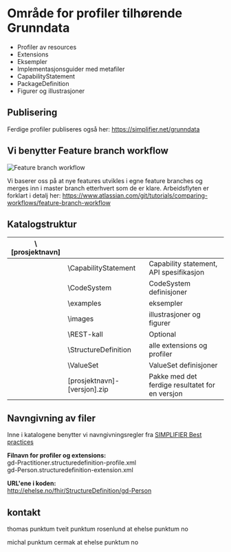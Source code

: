 # Område for profiler tilhørende Grunndata
- Profiler av resources
- Extensions
- Eksempler
- Implementasjonsguider med metafiler
- CapabilityStatement
- PackageDefinition
- Figurer og illustrasjoner

## Publisering
Ferdige profiler publiseres også her: 
https://simplifier.net/grunndata

## Vi benytter Feature branch workflow
![Feature branch workflow](https://git.sarepta.ehelse.no/utvikling/FHIR/raw/92dff80b4b825be384908a90a3abfa7d6a8d6a46/Feature-branch-workflow.JPG)

Vi baserer oss på at nye features utvikles i egne feature branches og merges inn i master branch etterhvert som de er klare. Arbeidsflyten er forklart i detalj her:
https://www.atlassian.com/git/tutorials/comparing-workflows/feature-branch-workflow

## Katalogstruktur

|\\[prosjektnavn]| | |
|---|---|---|
| |\\CapabilityStatement | Capability statement, API spesifikasjon |
| |\\CodeSystem | CodeSystem definisjoner |
| |\\examples | eksempler |
| |\\images | illustrasjoner og figurer |
| |\\REST-kall | Optional |
| |\\StructureDefinition | alle extensions og profiler |
| |\\ValueSet | ValueSet definisjoner |
| |[prosjektnavn]-[versjon].zip | Pakke med det ferdige resultatet for en versjon |

## Navngivning av filer
Inne i katalogene benytter vi navngivningsregler fra [SIMPLIFIER Best practices](https://simplifier.net/guide/ProfilingAcademy/Best-practices)

**Filnavn for profiler og extensions:**  
gd-Practitioner.structuredefinition-profile.xml  
gd-Person.structuredefinition-extension.xml  

**URL'ene i koden:**  
http://ehelse.no/fhir/StructureDefinition/gd-Person

## kontakt

thomas punktum tveit punktum rosenlund at ehelse punktum no

michal punktum cermak at ehelse punktum no
